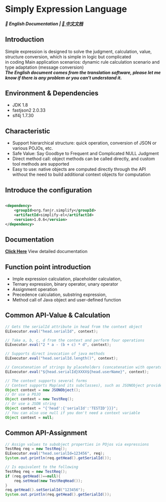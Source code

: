 # Simply Expression Language
##### 📖 English Documentation | [📖 中文文档](README.md)
## Introduction

Simple expression is designed to solve the judgment, calculation, value, structure conversion, which is simple in logic but complicated <br> in coding
Main application scenarios: dynamic rule calculation scenario and type adaptation (message conversion)<br>
_**The English document comes from the translation software, please let me know if there is any problem or you can't understand it.**_
## Environment & Dependencies

* JDK 1.8
* fastjson2 2.0.33
* slf4j 1.7.30

## Characteristic

- Support hierarchical structure: quick operation, conversion of JSON or various POJOs, etc.</br>
- Safe Value: Say Goodbye to Frequent and Complicated NULL Judgment</br>
- Direct method call: object methods can be called directly, and custom tool methods are supported</br>
- Easy to use: native objects are computed directly through the API without the need to build additional context objects for computation</br>

## Introduce the configuration


```xml

<dependency>
    <groupId>org.fanjr.simplify</groupId>
    <artifactId>simplify-el</artifactId>
    <version>1.0.6</version>
</dependency>
```

## Documentation

[**Click Here**](docs/document.md) View detailed documentation

## Function point introduction

- Imple expression calculation, placeholder calculation,
- Ternary expression, binary operator, unary operator
- Assignment operation
- Precedence calculation, substring expression,
- Method call of Java object and user-defined function

## Common API-Value & Calculation


``` java
// Gets the serialId attribute in head from the context object
ELExecutor.eval("head.serialId", context);

// Take a, b, c, d from the context and perform four operations
ELExecutor.eval("2 * a - (b + c) * d", context);

// Supports direct invocation of java methods
ELExecutor.eval("head.serialId.length()", context);

// Concatenation of strings by placeholders (concatenation with operator '+' is also supported)
ELExecutor.eval("${head.serialId}XXXX${head.userName}", context);

// The context supports several forms
// Context supports Map(and its subclasses), such as JSONObject provided by fastjson
Object context = new JSONObject();
// Or use a POJO
Object context = new TestReq();
// Or use a JSON string
Object context = "{'head':{'serialId':'TESTID'}}}";
// You can also use null if you don't need a context variable
Object context = null;
```

## Common API-Assignment


``` java
// Assign values to subobject properties in POjos via expressions
TestReq req = new TestReq();
ELExecutor.eval("head.serialId=123456", req);
System.out.println(req.getHead().getSerialId());

// Is equivalent to the following
TestReq req = new TestReq();
if (req.getHead()==null){
    req.setHead(new TestReqHead());
}
req.getHead().setSerialId("123456");
System.out.println(req.getHead().getSerialId());
```
